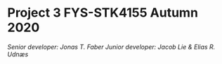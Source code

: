 # Project 3 FYS-STK4155 Autumn 2020

*Senior developer: Jonas T. Faber
Junior developer: Jacob Lie & Elias R. Udnæs*


